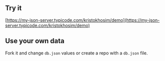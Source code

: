 ## Try it

[https://my-json-server.typicode.com/kristokhosim/demo](https://my-json-server.typicode.com/kristokhosim/demo)

## Use your own data

Fork it and change `db.json` values or create a repo with a `db.json` file.
